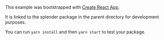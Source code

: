 This example was bootstrapped with [Create React App](https://github.com/facebook/create-react-app).

It is linked to the splender package in the parent directory for development purposes.

You can run `yarn install` and then `yarn start` to test your package.
